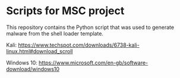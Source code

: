 # Scripts for MSC project
This repository contains the Python script that was used to generate malware from the shell loader template.

Kali:
https://www.techspot.com/downloads/6738-kali-linux.html#download_scroll

Windows 10:
https://www.microsoft.com/en-gb/software-download/windows10
